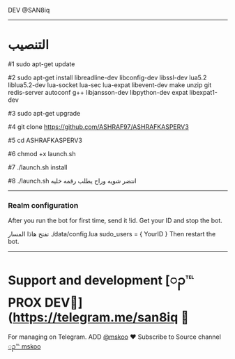 DEV @SAN8iq
* * *


# التنصيب
#1
sudo apt-get update

#2
sudo apt-get install libreadline-dev libconfig-dev libssl-dev lua5.2 liblua5.2-dev lua-socket lua-sec lua-expat libevent-dev make unzip git redis-server autoconf g++ libjansson-dev libpython-dev expat libexpat1-dev

#3
sudo apt-get upgrade

#4
git clone https://github.com/ASHRAF97/ASHRAFKASPERV3

#5
cd ASHRAFKASPERV3

#6
chmod +x launch.sh

#7
./launch.sh install

#8
./launch.sh انتضر شويه وراح يطلب رقمه خليه
* * *

### Realm configuration

After you run the bot for first time, send it !id. Get your ID and stop the bot.

تفتح هاذا المسار ./data/config.lua 
  sudo_users = {
    YourID
  }
Then restart the bot.
* * *

# Support and development [ၣ℡ PROX DEV🔵](https://telegram.me/san8iq 🐾

For managing on Telegram.
ADD [@mskoo](https://telegram.me/mskoo) ❤️
Subscribe to Source channel [ၣ℡ mskoo ](htps://telegram.me/mskoo)
